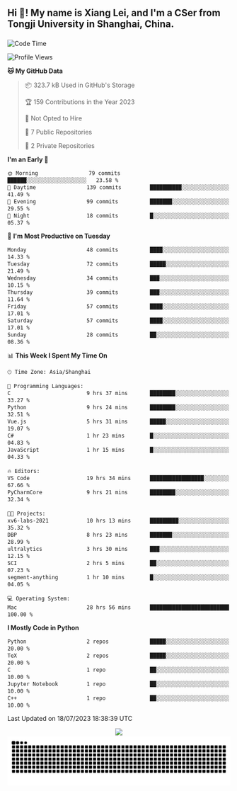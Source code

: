 <h2 align="left">Hi 👋! My name is Xiang Lei, and I'm a CSer from Tongji University in Shanghai, China.</h2>

###

<!--START_SECTION:waka-->
![Code Time](http://img.shields.io/badge/Code%20Time-81%20hrs%202%20mins-blue)

![Profile Views](http://img.shields.io/badge/Profile%20Views-155-blue)

**🐱 My GitHub Data** 

> 📦 323.7 kB Used in GitHub's Storage 
 > 
> 🏆 159 Contributions in the Year 2023
 > 
> 🚫 Not Opted to Hire
 > 
> 📜 7 Public Repositories 
 > 
> 🔑 2 Private Repositories 
 > 
**I'm an Early 🐤** 

```text
🌞 Morning                79 commits          ██████░░░░░░░░░░░░░░░░░░░   23.58 % 
🌆 Daytime                139 commits         ██████████░░░░░░░░░░░░░░░   41.49 % 
🌃 Evening                99 commits          ███████░░░░░░░░░░░░░░░░░░   29.55 % 
🌙 Night                  18 commits          █░░░░░░░░░░░░░░░░░░░░░░░░   05.37 % 
```
📅 **I'm Most Productive on Tuesday** 

```text
Monday                   48 commits          ████░░░░░░░░░░░░░░░░░░░░░   14.33 % 
Tuesday                  72 commits          █████░░░░░░░░░░░░░░░░░░░░   21.49 % 
Wednesday                34 commits          ███░░░░░░░░░░░░░░░░░░░░░░   10.15 % 
Thursday                 39 commits          ███░░░░░░░░░░░░░░░░░░░░░░   11.64 % 
Friday                   57 commits          ████░░░░░░░░░░░░░░░░░░░░░   17.01 % 
Saturday                 57 commits          ████░░░░░░░░░░░░░░░░░░░░░   17.01 % 
Sunday                   28 commits          ██░░░░░░░░░░░░░░░░░░░░░░░   08.36 % 
```


📊 **This Week I Spent My Time On** 

```text
🕑︎ Time Zone: Asia/Shanghai

💬 Programming Languages: 
C                        9 hrs 37 mins       ████████░░░░░░░░░░░░░░░░░   33.27 % 
Python                   9 hrs 24 mins       ████████░░░░░░░░░░░░░░░░░   32.51 % 
Vue.js                   5 hrs 31 mins       █████░░░░░░░░░░░░░░░░░░░░   19.07 % 
C#                       1 hr 23 mins        █░░░░░░░░░░░░░░░░░░░░░░░░   04.83 % 
JavaScript               1 hr 15 mins        █░░░░░░░░░░░░░░░░░░░░░░░░   04.33 % 

🔥 Editors: 
VS Code                  19 hrs 34 mins      █████████████████░░░░░░░░   67.66 % 
PyCharmCore              9 hrs 21 mins       ████████░░░░░░░░░░░░░░░░░   32.34 % 

🐱‍💻 Projects: 
xv6-labs-2021            10 hrs 13 mins      █████████░░░░░░░░░░░░░░░░   35.32 % 
DBP                      8 hrs 23 mins       ███████░░░░░░░░░░░░░░░░░░   28.99 % 
ultralytics              3 hrs 30 mins       ███░░░░░░░░░░░░░░░░░░░░░░   12.15 % 
SCI                      2 hrs 5 mins        ██░░░░░░░░░░░░░░░░░░░░░░░   07.23 % 
segment-anything         1 hr 10 mins        █░░░░░░░░░░░░░░░░░░░░░░░░   04.05 % 

💻 Operating System: 
Mac                      28 hrs 56 mins      █████████████████████████   100.00 % 
```

**I Mostly Code in Python** 

```text
Python                   2 repos             █████░░░░░░░░░░░░░░░░░░░░   20.00 % 
TeX                      2 repos             █████░░░░░░░░░░░░░░░░░░░░   20.00 % 
C                        1 repo              ██░░░░░░░░░░░░░░░░░░░░░░░   10.00 % 
Jupyter Notebook         1 repo              ██░░░░░░░░░░░░░░░░░░░░░░░   10.00 % 
C++                      1 repo              ██░░░░░░░░░░░░░░░░░░░░░░░   10.00 % 
```




 Last Updated on 18/07/2023 18:38:39 UTC
<!--END_SECTION:waka-->

<div align="center">
  <img src="https://github-readme-stats.vercel.app/api?username=Lei00764&show_icons=true&theme=radical" />
 </div>

 <div align="center">

<picture>
  <source media="(prefers-color-scheme: dark)" srcset="https://raw.githubusercontent.com/Lei00764/Lei00764/output/github-contribution-grid-snake-dark.svg">
  <source media="(prefers-color-scheme: light)" srcset="https://raw.githubusercontent.com/Lei00764/Lei00764/output/github-contribution-grid-snake.svg">
  <img alt="github contribution grid snake animation" src="https://raw.githubusercontent.com/Lei00764/Lei00764/output/github-contribution-grid-snake.svg">
</picture>

</div>




